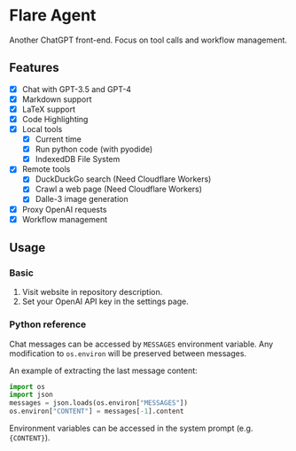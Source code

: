 # Flare Agent

Another ChatGPT front-end. Focus on tool calls and workflow management.

## Features

- [x] Chat with GPT-3.5 and GPT-4
- [x] Markdown support
- [x] LaTeX support
- [x] Code Highlighting
- [x] Local tools
  - [x] Current time
  - [x] Run python code (with pyodide)
  - [x] IndexedDB File System
- [x] Remote tools
  - [x] DuckDuckGo search (Need Cloudflare Workers)
  - [x] Crawl a web page (Need Cloudflare Workers)
  - [x] Dalle-3 image generation
- [x] Proxy OpenAI requests
- [x] Workflow management

## Usage

### Basic

1. Visit website in repository description.
2. Set your OpenAI API key in the settings page.

### Python reference

Chat messages can be accessed by `MESSAGES` environment variable.
Any modification to `os.environ` will be preserved between messages.

An example of extracting the last message content:

```py
import os
import json
messages = json.loads(os.environ["MESSAGES"])
os.environ["CONTENT"] = messages[-1].content
```

Environment variables can be accessed in the system prompt (e.g. `{CONTENT}`).
